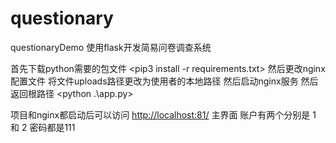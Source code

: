 # questionary
questionaryDemo
使用flask开发简易问卷调查系统

首先下载python需要的包文件
<pip3 install -r requirements.txt>
然后更改nginx配置文件 将文件uploads路径更改为使用者的本地路径
然后启动nginx服务
然后返回根路径
<python .\app.py>

项目和nginx都启动后可以访问
<http://localhost:81/> 主界面
账户有两个分别是 1 和 2
密码都是111


